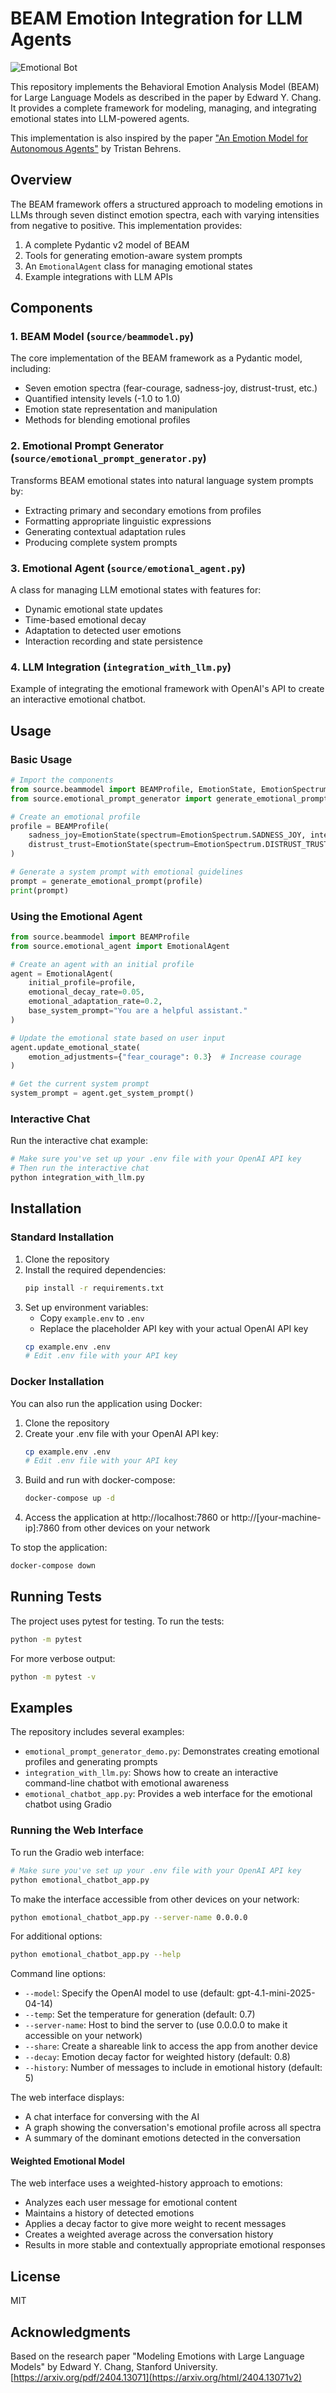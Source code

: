 # BEAM Emotion Integration for LLM Agents

![Emotional Bot](emotionalbot.png)

This repository implements the Behavioral Emotion Analysis Model (BEAM) for Large Language Models as described in the paper by Edward Y. Chang. It provides a complete framework for modeling, managing, and integrating emotional states into LLM-powered agents.

This implementation is also inspired by the paper ["An Emotion Model for Autonomous Agents"](https://arxiv.org/abs/2404.13071) by Tristan Behrens.

## Overview

The BEAM framework offers a structured approach to modeling emotions in LLMs through seven distinct emotion spectra, each with varying intensities from negative to positive. This implementation provides:

1. A complete Pydantic v2 model of BEAM
2. Tools for generating emotion-aware system prompts
3. An `EmotionalAgent` class for managing emotional states
4. Example integrations with LLM APIs

## Components

### 1. BEAM Model (`source/beammodel.py`)

The core implementation of the BEAM framework as a Pydantic model, including:

- Seven emotion spectra (fear-courage, sadness-joy, distrust-trust, etc.)
- Quantified intensity levels (-1.0 to 1.0)
- Emotion state representation and manipulation
- Methods for blending emotional profiles

### 2. Emotional Prompt Generator (`source/emotional_prompt_generator.py`)

Transforms BEAM emotional states into natural language system prompts by:

- Extracting primary and secondary emotions from profiles
- Formatting appropriate linguistic expressions
- Generating contextual adaptation rules
- Producing complete system prompts

### 3. Emotional Agent (`source/emotional_agent.py`)

A class for managing LLM emotional states with features for:

- Dynamic emotional state updates
- Time-based emotional decay
- Adaptation to detected user emotions
- Interaction recording and state persistence

### 4. LLM Integration (`integration_with_llm.py`)

Example of integrating the emotional framework with OpenAI's API to create an interactive emotional chatbot.

## Usage

### Basic Usage

```python
# Import the components
from source.beammodel import BEAMProfile, EmotionState, EmotionSpectrum
from source.emotional_prompt_generator import generate_emotional_prompt

# Create an emotional profile
profile = BEAMProfile(
    sadness_joy=EmotionState(spectrum=EmotionSpectrum.SADNESS_JOY, intensity=0.6),  # Joy
    distrust_trust=EmotionState(spectrum=EmotionSpectrum.DISTRUST_TRUST, intensity=0.3)  # Respect
)

# Generate a system prompt with emotional guidelines
prompt = generate_emotional_prompt(profile)
print(prompt)
```

### Using the Emotional Agent

```python
from source.beammodel import BEAMProfile
from source.emotional_agent import EmotionalAgent

# Create an agent with an initial profile
agent = EmotionalAgent(
    initial_profile=profile,
    emotional_decay_rate=0.05,
    emotional_adaptation_rate=0.2,
    base_system_prompt="You are a helpful assistant."
)

# Update the emotional state based on user input
agent.update_emotional_state(
    emotion_adjustments={"fear_courage": 0.3}  # Increase courage
)

# Get the current system prompt
system_prompt = agent.get_system_prompt()
```

### Interactive Chat

Run the interactive chat example:

```bash
# Make sure you've set up your .env file with your OpenAI API key
# Then run the interactive chat
python integration_with_llm.py
```

## Installation

### Standard Installation

1. Clone the repository
2. Install the required dependencies:
   ```bash
   pip install -r requirements.txt
   ```
3. Set up environment variables:
   - Copy `example.env` to `.env`
   - Replace the placeholder API key with your actual OpenAI API key
   ```bash
   cp example.env .env
   # Edit .env file with your API key
   ```

### Docker Installation

You can also run the application using Docker:

1. Clone the repository
2. Create your .env file with your OpenAI API key:
   ```bash
   cp example.env .env
   # Edit .env file with your API key
   ```
3. Build and run with docker-compose:
   ```bash
   docker-compose up -d
   ```
4. Access the application at http://localhost:7860 or http://[your-machine-ip]:7860 from other devices on your network

To stop the application:
```bash
docker-compose down
```

## Running Tests

The project uses pytest for testing. To run the tests:

```bash
python -m pytest
```

For more verbose output:

```bash
python -m pytest -v
```

## Examples

The repository includes several examples:

- `emotional_prompt_generator_demo.py`: Demonstrates creating emotional profiles and generating prompts
- `integration_with_llm.py`: Shows how to create an interactive command-line chatbot with emotional awareness
- `emotional_chatbot_app.py`: Provides a web interface for the emotional chatbot using Gradio

### Running the Web Interface

To run the Gradio web interface:

```bash
# Make sure you've set up your .env file with your OpenAI API key
python emotional_chatbot_app.py
```

To make the interface accessible from other devices on your network:

```bash
python emotional_chatbot_app.py --server-name 0.0.0.0
```

For additional options:

```bash
python emotional_chatbot_app.py --help
```

Command line options:
- `--model`: Specify the OpenAI model to use (default: gpt-4.1-mini-2025-04-14)
- `--temp`: Set the temperature for generation (default: 0.7)
- `--server-name`: Host to bind the server to (use 0.0.0.0 to make it accessible on your network)
- `--share`: Create a shareable link to access the app from another device
- `--decay`: Emotion decay factor for weighted history (default: 0.8)
- `--history`: Number of messages to include in emotional history (default: 5)

The web interface displays:
- A chat interface for conversing with the AI
- A graph showing the conversation's emotional profile across all spectra
- A summary of the dominant emotions detected in the conversation

#### Weighted Emotional Model

The web interface uses a weighted-history approach to emotions:
- Analyzes each user message for emotional content
- Maintains a history of detected emotions
- Applies a decay factor to give more weight to recent messages
- Creates a weighted average across the conversation history
- Results in more stable and contextually appropriate emotional responses

## License

MIT

## Acknowledgments

Based on the research paper "Modeling Emotions with Large Language Models" by Edward Y. Chang, Stanford University. [https://arxiv.org/pdf/2404.13071](https://arxiv.org/html/2404.13071v2)
